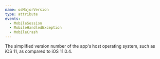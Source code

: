 ```yaml
---
name: osMajorVersion
type: attribute
events:
  - MobileSession
  - MobileHandledException
  - MobileCrash
---
```


The simplified version number of the app's host operating system, such as iOS 11, as compared to iOS 11.0.4.
